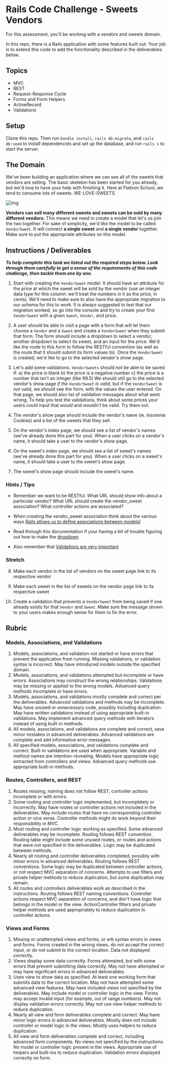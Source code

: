 # Rails Code Challenge - Sweets Vendors

For this assessment, you'll be working with a vendors and sweets domain.

In this repo, there is a Rails application with some features built out. Your job is to extend this code to add the functionality described in the deliverables below.

## Topics

- MVC
- REST
- Request-Response Cycle
- Forms and Form Helpers
- ActiveRecord
- Validations

## Setup

Clone this repo. Then run `bundle install`, `rails db:migrate`, and `rails db:seed` to install dependencies and set up the database, and run `rails s` to start the server.

## The Domain

We've been building an application where we can see all of the sweets that vendors are selling. The basic skeleton has been started for you already, but we'd love to have your help with finishing it. Here at Flatiron School, we tend to consume lots of sweets. WE-LOVE-SWEETS.

![img](https://media.giphy.com/media/HGe4zsOVo7Jvy/giphy.gif)

**Vendors can sell many different sweets and sweets can be sold by many different vendors.** This means we need to create a model that let's us join the two together. For sake of simplicity, we'd like the model to be called `VendorSweet`. It will connect **a single sweet** and **a single vendor** together. Make sure to put the appropriate attributes on this model.

## Instructions / Deliverables

***To help complete this task we listed out the required steps below. Look through them carefully to get a sense of the requirements of this code challenge, then tackle them one by one.***

1. Start with creating the `VendorSweet` model. It should have an attribute for the price at which the sweet will be sold by the vendor (use an integer data type for this column: we'll treat the numbers in it as the price, in cents). We'll need to make sure to also have the appropriate migration to our schema for this to work. It is always suggested to test that our migration worked, so go into the console and try to create your first `VendorSweet` with a given `Sweet`, `Vendor`, and price.

2. A user should be able to visit a page with a form that will let them choose a `Vendor` and a `Sweet` and create a `VendorSweet` when they submit that form. The form should include a dropdown to select a vendor, another dropdown to select its sweet, and an input for the price. We'd like the route to this form to follow the RESTful convention (as well as the route that it should submit its form values to). Once the `VendorSweet` is created, we'd like to go to the selected vendor's show page.

3. Let's add some validations. `VendorSweets` should *not* be able to be saved if:
  a) the price is blank
  b) the price is a negative number
  c) the price is a number that isn't an integer (like 99.5) 
We should still go to the selected vendor's show page _if the `VendorSweet` is valid_, but if the `VendorSweet` is *not* valid, we should see the form, with the values the user entered. On that page, we should also list of validation messages about what went wrong. To help you test the validations, think about some prices your users could input that _would_ and _wouldn't_ be valid. Try them out.

4. The vendor's show page should include the vendor's name (ie. Insomnia Cookies) and a list of the sweets that they sell.

5. On the vendor's index page, we should see a list of vendor's names (we've already done this part for you). When a user clicks on a vendor's name, it should take a user to the vendor's show page.

6. On the sweet's index page, we should see a list of sweet's names (we've already done this part for you). When a user clicks on a sweet's name, it should take a user to the sweet's show page.

7. The sweet's show page should include the sweet's name.

### Hints / Tips

+ Remember we want to be RESTful. What URL should show info about a particular vendor? What URL should create the vendor_sweet association? What controller actions are associated?

+ When creating the vendor_sweet association think about the various ways [Rails allows us to define associations between models](http://guides.rubyonrails.org/association_basics.html))
+ Read through this documentation if your having a bit of trouble figuring out how to make the [dropdown](http://guides.rubyonrails.org/form_helpers.html#making-select-boxes-with-ease)

+ Also remember that [Validations are very important](http://guides.rubyonrails.org/active_record_validations.html)


### Stretch 

8. Make each vendor in the list of vendors on the sweet page link to its respective vendor

9. Make each sweet in the list of sweets on the vendor page link to its respective sweet

10. Create a validation that prevents a `VendorSweet` from being saved if one already exists for that `Vendor` and `Sweet`. Make sure the message shown to your users makes enough sense for them to fix the error.

## Rubric

### Models, Associations, and Validations

1. Models, associations, and validation not started or have errors that prevent the application from running. Missing validations, or validation syntax is incorrect. May have introduced models outside the specified domain.
2. Models, associations, and validations attempted but incomplete or have errors. Associations may construct the wrong relationships. Validations may be missing or applied to the wrong models. Advanced query methods incomplete or have errors.
3. Models, associations, and validations mostly complete and correct per the deliverables. Advanced validations and methods may be incomplete. May have unused or unnecessary code, possibly including duplication. May have written validations instead of using appropriate built-in validations. May implement advanced query methods with iterators instead of using built-in methods.
4. All models, associations, and validations are complete and correct, save minor mistakes in advanced deliverables. Advanced validations are complete and add informative error messages.
5. All specified models, associations, and validations complete and correct. Built-in validations are used when appropriate. Variable and method names are intention-revealing. Models have appropriate logic extracted from controllers and views. Advanced query methods use appropriate built-in methods.

### Routes, Controllers, and REST

1. Routes missing, naming does not follow REST, controller actions incomplete or with errors.
2. Some routing and controller logic implemented, but incompletely or incorrectly. May have routes or controller actions not included in the deliverables. May include routes that have no corresponding controller action or vice versa. Controller methods might do work beyond their responsibility in MVC.
3. Most routing and controller logic working as specified. Some advanced deliverables may be incomplete. Routing follows REST convention. Routing table might include some unused routes, or routes and actions that were not specified in the deliverables. Logic may be duplicated between methods.
4. Nearly all routing and controller deliverables completed, possibly with minor errors in advanced deliverables. Routing follows REST conventions. Some logic may be duplicated between controller actions, or not respect MVC separation of concerns. Attempts to use filters and private helper methods to reduce duplication, but some duplication may remain.
5. All routes and controllers deliverables work as described in the instructions. Routing follows REST naming conventions. Controller actions respect MVC separation of concerns, and don't have logic that belongs in the model or the view. ActionController filters and private helper methods are used appropriately to reduce duplication in controller actions.

### Views and Forms

1. Missing or unattempted views and forms, or erb syntax errors in views and forms. Forms created in the wrong views, do not accept the correct input, or do not submit to the correct location. Data not displayed correctly.
2. Views display some data correctly. Forms attempted, but with some errors that prevent submitting data correctly. May not have attempted or may have significant errors in advanced deliverables.
3. Uses view to show data as specified. At least one working form that submits data to the correct location. May not have attempted some advanced view features. May have included views not specified by the deliverables. May include model or controller logic in the view. Forms may accept invalid input (for example, out of range numbers). May not display validation errors correctly. May not use view helper methods to reduce duplication.
4. Nearly all view and form deliverables complete and correct. May have minor logic errors in advanced deliverables. Mostly does not include controller or model logic in the views. Mostly uses helpers to reduce duplication.
5. All view and form deliverables complete and correct, including advanced form components. No views not specified by the instructions. No model or controller logic present in the views. Appropriate use of helpers and built-ins to reduce duplication. Validation errors displayed correctly on form.
